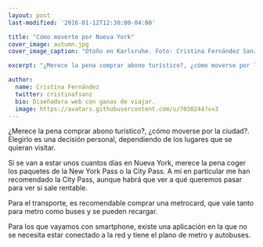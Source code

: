 ```yaml
---
layout: post
last-modified: '2016-01-12T12:30:00-04:00'

title: "Cómo moverte por Nueva York"
cover_image: autumn.jpg
cover_image_caption: "Otoño en Karlsruhe. Foto: Cristina Fernández Sanz"

excerpt: "¿Merece la pena comprar abono turístico?, ¿cómo moverse por la ciudad?. Aquí pondré algunas de las alternativas, aunque es una decisión personal, dependiendo de los lugares que se quieran visitar."

author:
  name: Cristina Fernández
  twitter: cristinafsanz
  bio: Diseñadora web con ganas de viajar.
  image: https://avatars.githubusercontent.com/u/7030244?v=3
---
```


¿Merece la pena comprar abono turístico?, ¿cómo moverse por la ciudad?. Elegirlo es una decisión personal, dependiendo de los lugares que se quieran visitar.

Si se van a estar unos cuantos días en Nueva York, merece la pena coger los paquetes de la New York Pass o la City Pass. A mí en particular me han recomendado la City Pass, aunque habrá que ver a qué queremos pasar para ver si sale rentable.

Para el transporte, es recomendable comprar una metrocard, que vale tanto para metro como buses y se pueden recargar.

Para los que vayamos con smartphone, existe una aplicación en la que no se necesita estar conectado a la red y tiene el plano de metro y autobuses.

